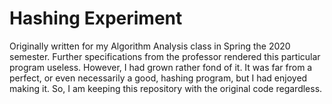 # Hashing Experiment
Originally written for my Algorithm Analysis class in Spring the 2020 semester.
Further specifications from the professor rendered this particular program
useless. However, I had grown rather fond of it. It was far from a perfect, or
even necessarily a good, hashing program, but I had enjoyed making it. So, I am
keeping this repository with the original code regardless.